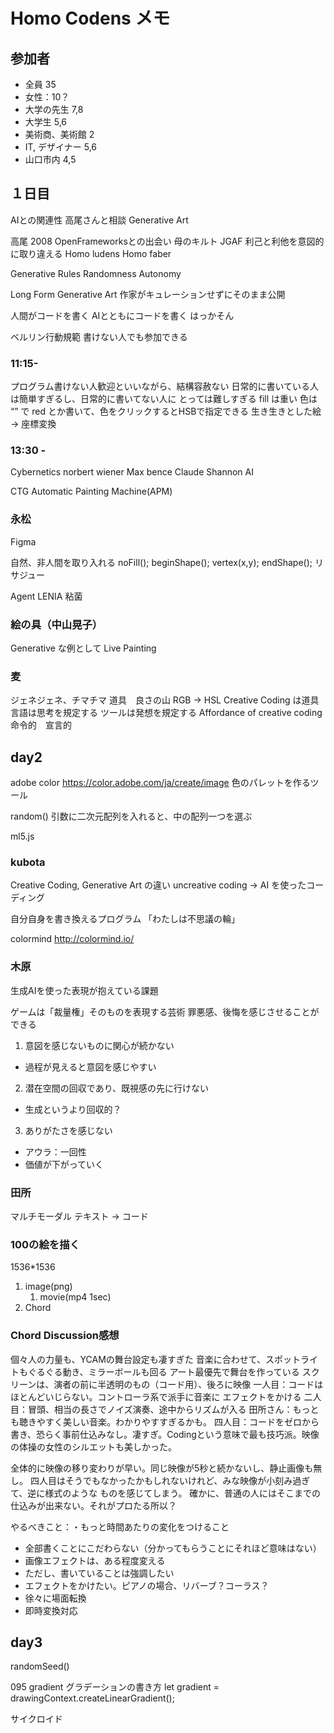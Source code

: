 # Homo Codens メモ

## 参加者
- 全員 35
- 女性：10？
- 大学の先生 7,8
- 大学生 5,6
- 美術商、美術館  2
- IT, デザイナー 5,6
- 山口市内 4,5

## １日目

AIとの関連性
高尾さんと相談
Generative Art

高尾
2008 OpenFrameworksとの出会い
母のキルト
JGAF
利己と利他を意図的に取り違える
Homo ludens
Homo faber

Generative
Rules
Randomness
Autonomy

Long Form Generative Art
作家がキュレーションせずにそのまま公開

人間がコードを書く
AIとともにコードを書く
はっかそん

ベルリン行動規範
書けない人でも参加できる

### 11:15-
プログラム書けない人歓迎といいながら、結構容赦ない
日常的に書いている人は簡単すぎるし、日常的に書いてない人に
とっては難しすぎる
fill は重い
色は “” で red とか書いて、色をクリックするとHSBで指定できる
生き生きとした絵 -> 座標変換

### 13:30 -
Cybernetics
  norbert wiener
  Max bence
  Claude Shannon  AI

CTG
Automatic Painting Machine(APM)

### 永松
Figma

自然、非人間を取り入れる
noFill();
beginShape();
vertex(x,y);
endShape();
リサジュー

Agent
LENIA
粘菌

### 絵の具（中山晃子）

Generative な例として Live Painting

### 麦
ジェネジェネ、チマチマ
道具　良さの山
RGB -> HSL
Creative Coding は道具
言語は思考を規定する
ツールは発想を規定する
Affordance of creative coding 
命令的　宣言的


## day2

adobe color
https://color.adobe.com/ja/create/image
色のパレットを作るツール

random()
引数に二次元配列を入れると、中の配列一つを選ぶ

ml5.js

### kubota
Creative Coding, Generative Art の違い
uncreative coding -> AI を使ったコーディング

自分自身を書き換えるプログラム
「わたしは不思議の輪」

colormind
http://colormind.io/

### 木原
生成AIを使った表現が抱えている課題

ゲームは「裁量権」そのものを表現する芸術
罪悪感、後悔を感じさせることができる

1. 意図を感じないものに関心が続かない
  - 過程が見えると意図を感じやすい
2. 潜在空間の回収であり、既視感の先に行けない
  - 生成というより回収的？
3. ありがたさを感じない
  - アウラ：一回性
  - 価値が下がっていく


### 田所
マルチモーダル
テキスト -> コード

### 100の絵を描く
1536*1536
1. image(png)
    1. movie(mp4 1sec)
2. Chord


### Chord Discussion感想
個々人の力量も、YCAMの舞台設定も凄すぎた
音楽に合わせて、スポットライトもぐるぐる動き、ミラーボールも回る
アート最優先で舞台を作っている
スクリーンは、演者の前に半透明のもの（コード用）、後ろに映像
一人目：コードはほとんどいじらない。コントローラ系で派手に音楽に
エフェクトをかける
二人目：冒頭、相当の長さでノイズ演奏、途中からリズムが入る
田所さん：もっとも聴きやすく美しい音楽。わかりやすすぎるかも。
四人目：コードをゼロから書き、恐らく事前仕込みなし。凄すぎ。Codingという意味で最も技巧派。映像の体操の女性のシルエットも美しかった。

全体的に映像の移り変わりが早い。同じ映像が5秒と続かないし、静止画像も無し。
四人目はそうでもなかったかもしれないけれど、みな映像が小刻み過ぎて、逆に様式のような
ものを感じてしまう。
確かに、普通の人にはそこまでの仕込みが出来ない。それがプロたる所以？

やるべきこと：・もっと時間あたりの変化をつけること
- 全部書くことにこだわらない（分かってもらうことにそれほど意味はない）
- 画像エフェクトは、ある程度変える
- ただし、書いていることは強調したい
- エフェクトをかけたい。ピアノの場合、リバーブ？コーラス？
- 徐々に場面転換
- 即時変換対応


## day3
randomSeed()

095 gradient グラデーションの書き方
let gradient = drawingContext.createLinearGradient();

サイクロイド
